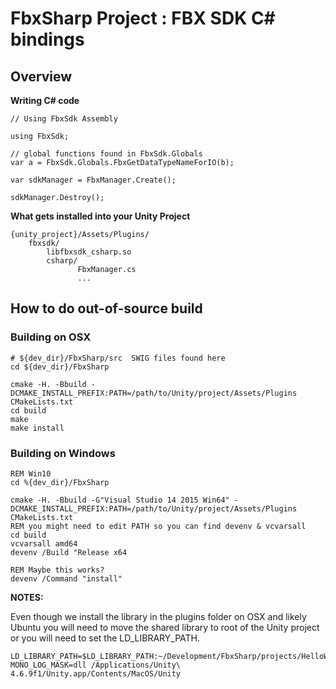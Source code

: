 # FbxSharp Project : FBX SDK C# bindings

## Overview

**Writing C# code**
```
// Using FbxSdk Assembly

using FbxSdk;

// global functions found in FbxSdk.Globals
var a = FbxSdk.Globals.FbxGetDataTypeNameForIO(b);

var sdkManager = FbxManager.Create();

sdkManager.Destroy();
```

**What gets installed into your Unity Project**
```
{unity_project}/Assets/Plugins/
    fbxsdk/
        libfbxsdk_csharp.so
        csharp/
               FbxManager.cs
               ...
```               

## How to do out-of-source build

### Building on OSX 
```
# ${dev_dir}/FbxSharp/src  SWIG files found here
cd ${dev_dir}/FbxSharp

cmake -H. -Bbuild -DCMAKE_INSTALL_PREFIX:PATH=/path/to/Unity/project/Assets/Plugins CMakeLists.txt
cd build
make 
make install
```

### Building on Windows 
```
REM Win10
cd %{dev_dir}/FbxSharp

cmake -H. -Bbuild -G"Visual Studio 14 2015 Win64" -DCMAKE_INSTALL_PREFIX:PATH=/path/to/Unity/project/Assets/Plugins CMakeLists.txt
REM you might need to edit PATH so you can find devenv & vcvarsall
cd build
vcvarsall amd64
devenv /Build "Release x64

REM Maybe this works?
devenv /Command "install"   
```

**NOTES:**

Even though we install the library in the plugins folder on OSX and likely Ubuntu you will need to move the shared library to root of the Unity project or you will need to set the LD_LIBRARY_PATH.

```
LD_LIBRARY_PATH=$LD_LIBRARY_PATH:~/Development/FbxSharp/projects/HelloWorldSWIG/Assets/Editor MONO_LOG_MASK=dll /Applications/Unity\ 4.6.9f1/Unity.app/Contents/MacOS/Unity
```

